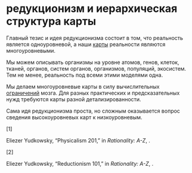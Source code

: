 # редукционизм и иерархическая структура карты
Главный тезис и идея редукционизма состоит в том, что реальность является одноуровневой, а наши [карты](%D0%BA%D0%B0%D1%80%D1%82%D0%B0%20%D0%B8%20%D1%82%D0%B5%D1%80%D1%80%D0%B8%D1%82%D0%BE%D1%80%D0%B8%D1%8F) реальности являются многоуровневыми.

Мы можем описывать организмы на уровне атомов, генов, клеток, тканей, органов, систем органов, организмов, популяций, экосистем. Тем не менее, реальность под всеми этими моделями одна.

Мы делаем многоуровневые карты в силу вычислительных [ограничений](%D0%BC%D0%BE%D0%B7%D0%B3%20%D0%BE%D0%B3%D1%80%D0%B0%D0%BD%D0%B8%D1%87%D0%B5%D0%BD) мозга. Для разных практических и предсказательных нужд требуются карты разной детализированности.

Сама идя редукционизма проста, но сложным оказывается вопрос сведения высокоуровневых карт к низкоуровневым.

\[1\]

Eliezer Yudkowsky, “Physicalism 201,” in _Rationality: A-Z_, .

\[2\]

Eliezer Yudkowsky, “Reductionism 101,” in _Rationality: A-Z_, .